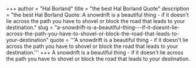 +++
author = "Hal Borland"
title = "the best Hal Borland Quote"
description = "the best Hal Borland Quote: A snowdrift is a beautiful thing - if it doesn't lie across the path you have to shovel or block the road that leads to your destination."
slug = "a-snowdrift-is-a-beautiful-thing---if-it-doesnt-lie-across-the-path-you-have-to-shovel-or-block-the-road-that-leads-to-your-destination"
quote = '''A snowdrift is a beautiful thing - if it doesn't lie across the path you have to shovel or block the road that leads to your destination.'''
+++
A snowdrift is a beautiful thing - if it doesn't lie across the path you have to shovel or block the road that leads to your destination.
